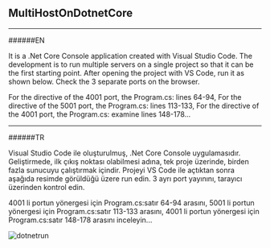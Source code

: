 ## MultiHostOnDotnetCore

---
######EN

It is a .Net Core Console application created with Visual Studio Code.
The development is to run multiple servers on a single project so that it can be the first starting point.
After opening the project with VS Code, run it as shown below. Check the 3 separate ports on the browser.

For the directive of the 4001 port, the Program.cs: lines 64-94,
For the directive of the 5001 port, the Program.cs: lines 113-133,
For the directive of the 4001 port, the Program.cs: examine lines 148-178...

---
######TR

Visual Studio Code ile oluşturulmuş, .Net Core Console uygulamasıdır. 
Geliştirmede, ilk çıkış noktası olabilmesi adına, tek proje üzerinde, birden fazla sunucuyu çalıştırmak içindir.
Projeyi VS Code ile açtıktan sonra aşağıda resimde görüldüğü üzere run edin. 3 ayrı port yayınını, tarayıcı üzerinden kontrol edin.

4001 li portun yönergesi için Program.cs:satır 64-94 arasını,
5001 li portun yönergesi için Program.cs:satır 113-133 arasını,
4001 li portun yönergesi için Program.cs:satır 148-178 arasını inceleyin...

![dotnetrun](https://i.imgyukle.com/2019/12/27/VQBcpf.jpg)

